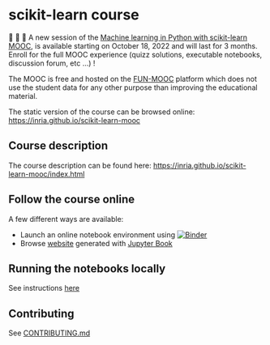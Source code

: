 # scikit-learn course

📢 📢 📢 A new session of the [Machine learning in Python with scikit-learn
MOOC](https://www.fun-mooc.fr/en/courses/machine-learning-python-scikit-learn),
is available starting on October 18, 2022 and will last for 3 months. Enroll for
the full MOOC experience (quizz solutions, executable notebooks, discussion
forum, etc ...) !

The MOOC is free and hosted on the [FUN-MOOC](https://fun-mooc.fr/) platform
which does not use the student data for any other purpose than improving the
educational material.

The static version of the course can be browsed online: https://inria.github.io/scikit-learn-mooc

## Course description

The course description can be found here:
https://inria.github.io/scikit-learn-mooc/index.html

## Follow the course online

A few different ways are available:
- Launch an online notebook environment using [![Binder](https://mybinder.org/badge_logo.svg)](
               https://mybinder.org/v2/gh/INRIA/scikit-learn-mooc/main)
- Browse [website](https://inria.github.io/scikit-learn-mooc) generated with
  [Jupyter Book](https://jupyterbook.org/)

## Running the notebooks locally

See instructions [here](./local-install-instructions.md)

## Contributing

See [CONTRIBUTING.md](CONTRIBUTING.md)
